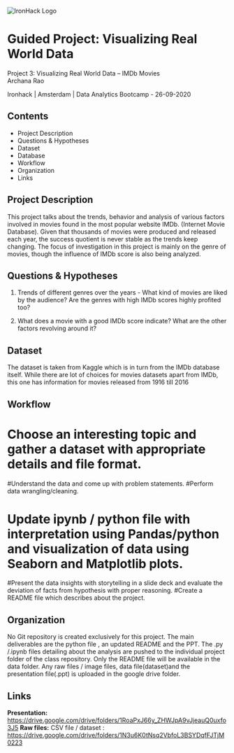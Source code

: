 ![IronHack Logo](https://s3-eu-west-1.amazonaws.com/ih-materials/uploads/upload_d5c5793015fec3be28a63c4fa3dd4d55.png)

# Guided Project: Visualizing Real World Data

Project 3: Visualizing Real World Data – IMDb Movies   
Archana Rao  

Ironhack | Amsterdam | Data Analytics Bootcamp - 26-09-2020

## Contents
-  Project Description
-  Questions & Hypotheses
-  Dataset
-  Database
-  Workflow
-  Organization
-  Links


## Project Description
This project talks about the trends, behavior and analysis of various factors involved in movies found in the most popular website IMDb. (Internet Movie Database).
Given that thousands of movies were produced and released each year, the success quotient is never stable as the trends keep changing. The focus of investigation in this project is mainly on the genre of movies, though the influence of IMDb score is also being analyzed.

## Questions & Hypotheses
1. Trends of different genres over the years - 
What kind of movies are liked by the audience? Are the genres with high IMDb scores highly profited too?

2. What does a movie with a good IMDb score indicate? What are the other factors revolving around it?

## Dataset
The dataset is taken from Kaggle which is in turn from the IMDb database itself. While there are lot of choices for movies datasets apart from IMDb, this one has information for movies released from 1916 till 2016
 


## Workflow
# Choose an interesting topic and gather a dataset with appropriate details and file format. 
#Understand the data and come up with problem statements.
#Perform data wrangling/cleaning.
# Update ipynb / python file with interpretation using Pandas/python and visualization of data using Seaborn and Matplotlib plots.
#Present the data insights with storytelling in a slide deck and evaluate the deviation of facts from hypothesis with proper reasoning.
#Create a README file which describes about the project.


## Organization
No Git repository is created exclusively for this project.
The main deliverables are the python file , an updated README and the PPT.
The .py /.ipynb files detailing about the analysis are pushed to the individual project folder of the class repository.
Only the README file will be available in the data folder.
Any raw files / image files, data file(dataset)and the presentation file(.ppt) is uploaded in the google drive folder.



## Links
**Presentation:** https://drive.google.com/drive/folders/1RoaPxJ66y_ZHWJpA9vJjeauQ0uxfo3J5
**Raw files:** 
CSV file / dataset : https://drive.google.com/drive/folders/1N3u6K0tNsq2VbfoL3BSYDqfFJTjM0223


